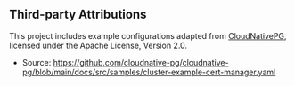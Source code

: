 ## Third-party Attributions

This project includes example configurations adapted from
[CloudNativePG](https://github.com/cloudnative-pg/cloudnative-pg),
licensed under the Apache License, Version 2.0.

- Source: https://github.com/cloudnative-pg/cloudnative-pg/blob/main/docs/src/samples/cluster-example-cert-manager.yaml